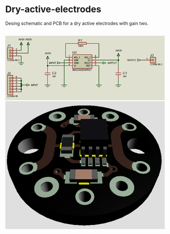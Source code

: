 # Dry-active-electrodes
Desing schematic and PCB for a dry active electrodes with gain two.

<br>
<img src="/images/Schematic.png" alt="Schematic of dry active electrode for EEG acquisition"/>
<img src="/images/3D model.png" alt="3D model of dry active electrode for EEG acquisition"/>
